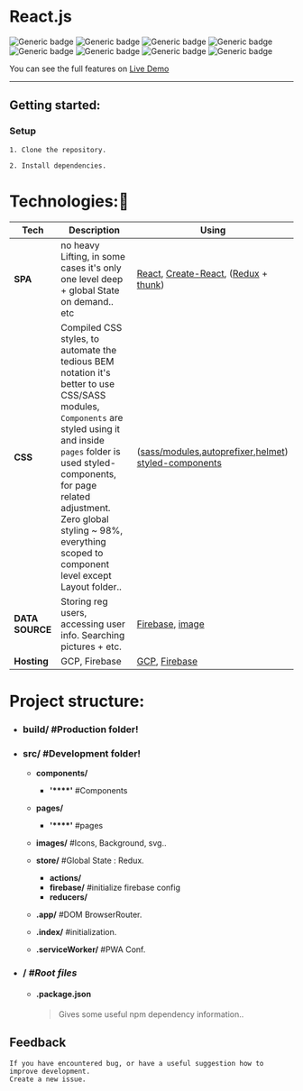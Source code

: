 # React.js
![Generic badge](https://badgen.net/badge/SPA/React.js/blue) ![Generic badge](https://badgen.net/badge/sass/modules/blue) ![Generic badge](https://badgen.net/badge/Serverless/Firebase/yellow) ![Generic badge](https://badgen.net/badge/state-management/Redux/purple) 
![Generic badge](https://badgen.net/badge/reusable-code/100/blue) ![Generic badge](https://badgen.net/badge/spaghetti-code/nope/) ![Generic badge](https://badgen.net/badge/style/styled-components/orange) ![Generic badge](https://badgen.net/badge/Paradigm/functional-programming/)

You can see the full features on [Live Demo](https://reactjsapp-7dab3.web.app)

---
## Getting started:

### Setup

```
1. Clone the repository.
```

```
2. Install dependencies.
```

# Technologies:💜
| **Tech** | **Description** |**Using** |
|----------|-------|----|
| **SPA** | no heavy Lifting, in some cases it's only one level deep + global State on demand.. etc | [React](https://reactjs.org/), [Create-React](https://facebook.github.io/create-react-app/), ([Redux](https://redux.js.org/) + [thunk](https://github.com/reduxjs/redux-thunk))
| **CSS**  | Compiled CSS styles, to automate the tedious BEM notation it's better to use CSS/SASS modules, ```Components``` are styled using it and inside ```pages``` folder is used styled-components, for page related adjustment. Zero global styling ~ 98%, everything scoped to component level except Layout folder..  | ([sass/modules](https://github.com/css-modules/css-modules),[autoprefixer](https://github.com/postcss/autoprefixer),[helmet](https://github.com/nfl/react-helmet)) [styled-components](https://www.styled-components.com/)
| **DATA SOURCE** | Storing reg users, accessing user info. Searching pictures + etc.  | [Firebase](https://firebase.google.com), [image](https://unsplash.com/)
| **Hosting** |  GCP, Firebase | [GCP](https://cloud.google.com/), [Firebase](https://firebase.google.com)

# Project structure:
* ### build/ **#Production folder!**

* ### src/ **#Development folder!**
    * **components/**
        * **'****'** #Components

    * **pages/**
        * **'****'** #pages
    * **images/**  #Icons, Background, svg..  
    * **store/**   #Global State : Redux.
        * **actions/**
        * **firebase/**  #initialize firebase config
        * **reducers/**

    * **.app/**  #DOM BrowserRouter.
    * **.index/**  #initialization.
     * **.serviceWorker/**  #PWA Conf.

* ### / ***#Root files***

  - #### .package.json

    > Gives some useful npm dependency information..

## Feedback

    If you have encountered bug, or have a useful suggestion how to improve development.
    Create a new issue.
